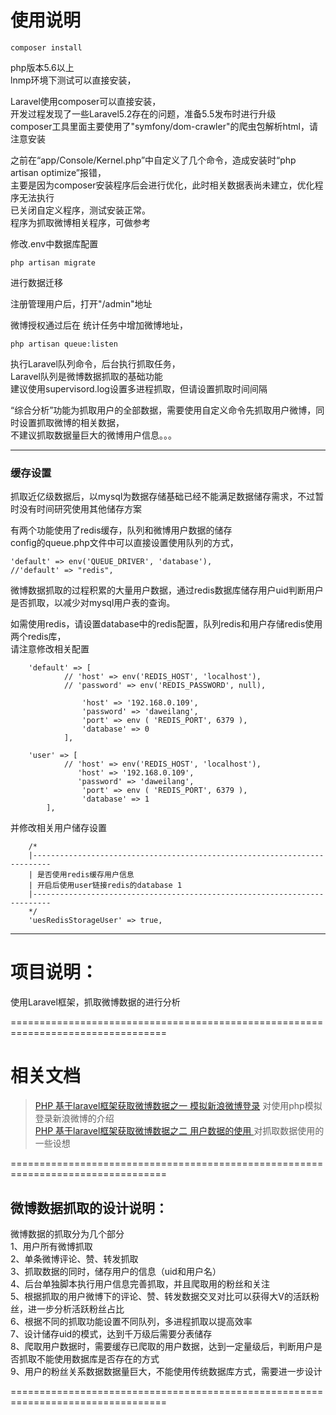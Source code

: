 # 使用说明

```
composer install

```

php版本5.6以上<br/>
lnmp环境下测试可以直接安装，<br/>

Laravel使用composer可以直接安装，<br/>
开发过程发现了一些Laravel5.2存在的问题，准备5.5发布时进行升级<br/>
composer工具里面主要使用了"symfony/dom-crawler"的爬虫包解析html，请注意安装<br/>

之前在“app/Console/Kernel.php”中自定义了几个命令，造成安装时“php artisan optimize”报错，<br/>
主要是因为composer安装程序后会进行优化，此时相关数据表尚未建立，优化程序无法执行<br/>
已关闭自定义程序，测试安装正常。<br/>
程序为抓取微博相关程序，可做参考<br/>


修改.env中数据库配置<br/>
```
php artisan migrate 
```
进行数据迁移<br/>

注册管理用户后，打开"/admin"地址<br/>

微博授权通过后在 统计任务中增加微博地址，<br/>
```
php artisan queue:listen
```
执行Laravel队列命令，后台执行抓取任务，<br/>
Laravel队列是微博数据抓取的基础功能<br/>
建议使用supervisord.log设置多进程抓取，但请设置抓取时间间隔<br/>

“综合分析”功能为抓取用户的全部数据，需要使用自定义命令先抓取用户微博，同时设置抓取微博的相关数据，<br/>
不建议抓取数据量巨大的微博用户信息。。。<br/>

----------

### 缓存设置

抓取近亿级数据后，以mysql为数据存储基础已经不能满足数据储存需求，不过暂时没有时间研究使用其他储存方案<br/>

有两个功能使用了redis缓存，队列和微博用户数据的储存<br/>
config的queue.php文件中可以直接设置使用队列的方式，<br/>
```
'default' => env('QUEUE_DRIVER', 'database'),
//'default' => "redis",
```

微博数据抓取的过程积累的大量用户数据，通过redis数据库储存用户uid判断用户是否抓取，以减少对mysql用户表的查询。<br/>

如需使用redis，请设置database中的redis配置，队列redis和用户存储redis使用两个redis库，<br/>
请注意修改相关配置<br/>
```
	'default' => [
			// 'host' => env('REDIS_HOST', 'localhost'),
			// 'password' => env('REDIS_PASSWORD', null),
						
				'host' => '192.168.0.109',
				'password' => 'daweilang',					
				'port' => env ( 'REDIS_PORT', 6379 ),
				'database' => 0 
			],
				
	'user' => [
			// 'host' => env('REDIS_HOST', 'localhost'),
			   'host' => '192.168.0.109',
			   'password' => 'daweilang',
				'port' => env ( 'REDIS_PORT', 6379 ),
				'database' => 1 
		],
```

并修改相关用户储存设置
```		
	/*
	|--------------------------------------------------------------------------
	| 是否使用redis缓存用户信息
	| 开启后使用user链接redis的database 1
	|--------------------------------------------------------------------------
	*/	
	'uesRedisStorageUser' => true,
```

----------

# 项目说明：

使用Laravel框架，抓取微博数据的进行分析<br/>

=================================================================================

# 相关文档
> [PHP 基于laravel框架获取微博数据之一 模拟新浪微博登录](https://github.com/daweilang/GetWeiBoCookie/issues/2)
对使用php模拟登录新浪微博的介绍<br/>
> [PHP 基于laravel框架获取微博数据之二 用户数据的使用 ](https://github.com/daweilang/GetWB/issues/1)
对抓取数据使用的一些设想<br/>

=================================================================================


## 微博数据抓取的设计说明：

微博数据的抓取分为几个部分<br/>
1、用户所有微博抓取<br/>
2、单条微博评论、赞、转发抓取<br/>
3、抓取数据的同时，储存用户的信息（uid和用户名）<br/>
4、后台单独脚本执行用户信息完善抓取，并且爬取用的粉丝和关注<br/>
5、根据抓取的用户微博下的评论、赞、转发数据交叉对比可以获得大V的活跃粉丝，进一步分析活跃粉丝占比<br/>
6、根据不同的抓取功能设置不同队列，多进程抓取以提高效率<br/>
7、设计储存uid的模式，达到千万级后需要分表储存<br/>
8、爬取用户数据时，需要缓存已爬取的用户数据，达到一定量级后，判断用户是否抓取不能使用数据库是否存在的方式<br/>
9、用户的粉丝关系数据数据量巨大，不能使用传统数据库方式，需要进一步设计<br/>

=================================================================================